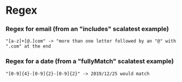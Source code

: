 # Regex

### Regex for email (from an "includes" scalatest example)
```shell
"[a-z]+[@.]com" -> "more than one letter followed by an "@" with ".com" at the end
```

### Regex for a date (from a "fullyMatch" scalatest example)
```shell
"[0-9]{4}-[0-9]{2}-[0-9]{2}" -> 2019/12/25 would match
```